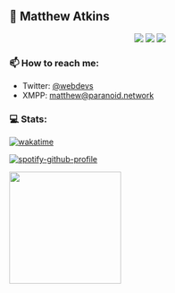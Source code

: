 ## 👋 Matthew Atkins

<p align="center">
  <img src="https://img.shields.io/badge/last%20major%20release-oct.%2028%202004-important" />
  <img src="https://img.shields.io/badge/unminified%20size-5%20feet%2010%20inches-informational" />
  <img src="https://img.shields.io/badge/vulnerabilities-high-critical" />
</p>

### 📫 How to reach me:

- Twitter: [@webdevs](https://twitter.com/webdevs)
- XMPP: matthew@paranoid.network

### 💻 Stats:
[![wakatime](https://wakatime.com/badge/user/018b934c-1ee5-4709-82f7-ddd59bae8d72.svg)](https://wakatime.com/@018b934c-1ee5-4709-82f7-ddd59bae8d72)

[![spotify-github-profile](https://spotify-github-profile.vercel.app/api/view?uid=31csi5k5wvf2s7p655nuxril5fwe&cover_image=true&theme=novatorem&show_offline=false&background_color=000000&interchange=false&bar_color=8e4eb1&bar_color_cover=true)](https://github.com/kittinan/spotify-github-profile)

<img align="left" height="200" src="https://4f.to/img/2022/9/18/221645/large.png"  />
